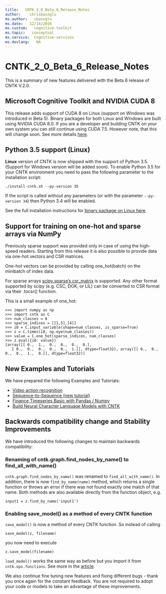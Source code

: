 ```yaml
---
title:   CNTK_2_0_Beta_6_Release_Notes
author:    chrisbasoglu
ms.author:   cbasoglu
ms.date:   12/14/2016
ms.custom:   cognitive-toolkit
ms.topic:   conceptual
ms.service:  Cognitive-services
ms.devlang:   NA
---
```


# CNTK_2_0_Beta_6_Release_Notes

This is a summary of new features delivered with the Beta 6 release of CNTK V.2.0.

## Microsoft Cognitive Toolkit and NVIDIA CUDA 8

This release adds support of CUDA 8 on Linux (support on Windows was introduced in Beta 5). Binary packages for both Linux and Windows are built using NVIDIA CUDA 8.0. If you are a developer and building CNTK on your own system you can still continue using CUDA 7.5. However note, that this will change soon. See more details [here](../CNTK-move-to-Cuda8.md).

## Python 3.5 support (Linux)

**Linux** version of CNTK is now shipped with the support of Python 3.5. (Support for Windows version will be added soon). To enable Python 3.5 for your CNTK environment you need to pass the following parameter to the installation script:
```
./install-cntk.sh --py-version 35
```
If the script is called without any parameters (or with the parameter ```--py-version 34```) then Python 3.4 will be enabled.

See the full installation instructions for [binary package on Linux here](../Setup-Linux-Binary-Script.md).

## Support for training on one-hot and sparse arrays via NumPy
 
Previously sparse support was provided only in case of using the high-speed readers. Starting from this release it is also possible to provide data via one-hot vectors and CSR matrices.
 
One-hot vectors can be provided by calling one_hot(batch) on the minibatch of index data.

For sparse arrays [scipy.sparse’s csr_matrix](http://docs.scipy.org/doc/scipy/reference/generated/scipy.sparse.csr_matrix.html) is supported. Any other format supported by scipy (e.g. CSC, DOK, or LIL) can be converted to CSR format via their .tocsr() function. 

This is a small example of one_hot:
```
>>> import numpy as np
>>> import cntk as C
>>> num_classes = 6
>>> sparse_indices = [[1,5],[4]]
>>> i0 = C.input_variable(shape=num_classes, is_sparse=True)
>>> z = C.times(i0, np.eye(num_classes))
>>> value = C.one_hot(sparse_indices, num_classes)
>>> z.eval({i0: value})
[array([[ 0.,  1.,  0.,  0.,  0.,  0.],
   [ 0.,  0.,  0.,  0.,  0.,  1.]], dtype=float32), array([[ 0.,  0.,  0.,  0.,  1.,  0.]], dtype=float32)]
```

## New Examples and Tutorials

We have prepared the following Examples and Tutorials:

* [Video action recognition](https://github.com/Microsoft/CNTK/tree/v2.0.beta6.0/Examples/Video/GettingStarted)
* [Sequence-to-Sequence (new tutorial)](https://github.com/Microsoft/CNTK/blob/v2.0.beta6.0/Tutorials/CNTK_204_Sequence_To_Sequence.ipynb)
* [Finance Timeseries Basic with Pandas / Numpy](https://github.com/Microsoft/CNTK/blob/v2.0.beta6.0/Tutorials/CNTK_104_Finance_Timeseries_Basic_with_Pandas_Numpy.ipynb)
* [Build Neural Character Language Models with CNTK](https://github.com/Microsoft/CNTK/tree/v2.0.beta6.0/Examples/Text/CharacterLM/README.md)


## Backwards compatibility change and Stability Improvements

We have introduced the following changes to maintain backwards compatibility:

### Renaming of cntk.graph.find_nodes_by_name() to find_all_with_name()
```cntk.graph.find_nodes_by_name()``` was renamed to ```find_all_with_name()```. In addition, there is now ```find_by_name(name)``` method, which returns a single function or throws an error if there was not found exactly one match of that name. Both methods are also available directly from the function object, e.g.
```
input1 = z.find_by_name('input1')
```

### Enabling save_model() as a method of every CNTK function
```save_model()``` is now a method of every CNTK function. So instead of calling
```
save_model(z, filename)
```
you now need to execute
```
z.save_model(filename)
```
```load_model()``` works the same way as before but you import it from ```cntk.ops.functions```. See more in the [article](../How-do-I-Evaluate-models-in-Python.md#evaluate-a-saved-convolutional-network).

We also continue fine tuning new features and fixing different bugs - thank you once again for the constant feedback. You are not required to adopt your code or models to take an advantage of these improvements.
